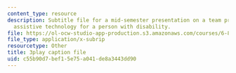 ```yaml
---
content_type: resource
description: Subtitle file for a mid-semester presentation on a team project to develop
  assistive technology for a person with disability.
file: https://ol-ocw-studio-app-production.s3.amazonaws.com/courses/6-811-principles-and-practice-of-assistive-technology-fall-2014/c55b90d7bef15e75a041de8a3443dd90_EWjWv1YBB7A.vtt
file_type: application/x-subrip
resourcetype: Other
title: 3play caption file
uid: c55b90d7-bef1-5e75-a041-de8a3443dd90
---
```


